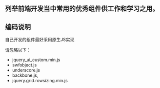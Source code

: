 列举前端开发当中常用的优秀组件供工作和学习之用。
----------------

## 编码说明

自己开发的组件最好采用原生JS实现


请忽略以下：

+ jquery_ui_custom.min.js
+ swfobject.js
+ underscore.js
+ backbone.js,
+ jquery.grid.rowsizing.min.js
